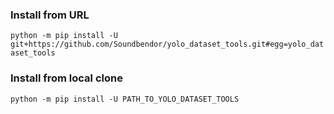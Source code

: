 
### Install from URL 
`python -m pip install -U git+https://github.com/Soundbendor/yolo_dataset_tools.git#egg=yolo_dataset_tools`

### Install from local clone 
`python -m pip install -U PATH_TO_YOLO_DATASET_TOOLS`
